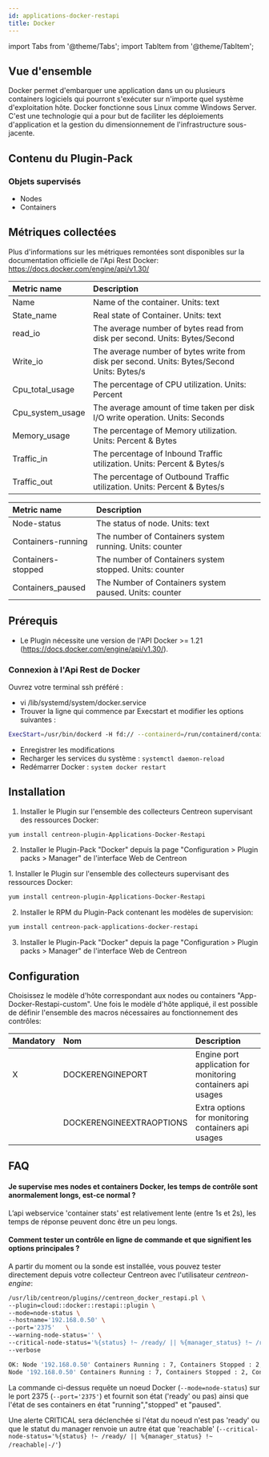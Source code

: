 ```yaml
---
id: applications-docker-restapi
title: Docker
---
```

import Tabs from '@theme/Tabs';
import TabItem from '@theme/TabItem';


## Vue d'ensemble

Docker permet d'embarquer une application dans un ou plusieurs containers logiciels qui pourront s'exécuter sur n'importe quel système d'exploitation hôte. Docker fonctionne sous Linux comme Windows Server. C'est une technologie qui a pour but de faciliter les déploiements d'application et la gestion du dimensionnement de l'infrastructure sous-jacente.

## Contenu du Plugin-Pack

### Objets supervisés

* Nodes
* Containers

## Métriques collectées                                                                                                   

Plus d'informations sur les métriques remontées sont disponibles sur la documentation officielle de l'Api Rest Docker: https://docs.docker.com/engine/api/v1.30/

<Tabs groupId="sync">
<TabItem value="Container-Usage" label="Container-Usage">

| Metric name     | Description                                                                                  |
| :-------------- | :------------------------------------------------------------------------------------------- |
| Name            | Name of the container. Units: text                                                           |
| State_name      | Real state of Container. Units: text                                                         |
| read_io         | The average number of bytes read from disk per second. Units: Bytes/Second                   |
| Write_io        | The average number of bytes write from disk per second. Units: Bytes/Second Units: Bytes/s   |
| Cpu_total_usage | The percentage of CPU utilization. Units: Percent                                            |
| Cpu_system_usage| The average amount of time taken per disk I/O write operation. Units: Seconds                |
| Memory_usage    | The percentage of Memory utilization. Units: Percent & Bytes                                 |
| Traffic_in      | The percentage of Inbound Traffic utilization. Units: Percent & Bytes/s                      |
| Traffic_out     | The percentage of Outbound Traffic utilization. Units: Percent & Bytes/s                     |

</TabItem>
<TabItem value="Nodes-Status" label="Nodes-Status">

| Metric name        | Description                                                                                             |
| :----------------- | :------------------------------------------------------------------------------------------------------ |
| Node-status        | The status of node. Units: text                                                                         |
| Containers-running | The number of Containers system running. Units: counter                                                 |
| Containers-stopped | The number of Containers system stopped. Units: counter                                                 |
| Containers_paused  | The Number of Containers system paused. Units: counter                                                  |

</TabItem>
</Tabs>

## Prérequis

* Le Plugin nécessite une version de l'API Docker >= 1.21 (https://docs.docker.com/engine/api/v1.30/).

### Connexion à l'Api Rest de Docker

Ouvrez votre terminal ssh préféré : 
* vi /lib/systemd/system/docker.service
* Trouver la ligne qui commence par Execstart et modifier les options suivantes : 

```bash 
ExecStart=/usr/bin/dockerd -H fd:// --containerd=/run/containerd/containerd.sock -H=tcp://0.0.0.0:2375
```

* Enregistrer les modifications
* Recharger les services du système : ```systemctl daemon-reload```
* Redémarrer Docker : ```system docker restart```
 
## Installation

<Tabs groupId="sync">
<TabItem value="Online License" label="Online License">

1. Installer le Plugin sur l'ensemble des collecteurs Centreon supervisant des ressources Docker:

```bash
yum install centreon-plugin-Applications-Docker-Restapi
```

2. Installer le Plugin-Pack "Docker" depuis la page "Configuration > Plugin packs > Manager" de l'interface Web de Centreon

</TabItem>
<TabItem value="Offline License" label="Offline License">
1. Installer le Plugin sur l'ensemble des collecteurs supervisant des ressources Docker:

```bash
yum install centreon-plugin-Applications-Docker-Restapi
```

2. Installer le RPM du Plugin-Pack contenant les modèles de supervision:

```bash
yum install centreon-pack-applications-docker-restapi
```

3. Installer le Plugin-Pack "Docker" depuis la page "Configuration > Plugin packs > Manager" de l'interface Web de Centreon

</TabItem>
</Tabs>

## Configuration

Choisissez le modèle d'hôte correspondant aux nodes ou containers "App-Docker-Restapi-custom". Une fois le modèle d'hôte appliqué, il est possible de définir l'ensemble des macros nécessaires au fonctionnement des contrôles:

| Mandatory   | Nom                     | Description                                                                                 |
| :---------- | :---------------------- | :------------------------------------------------------------------------------------------ |
| X           | DOCKERENGINEPORT        | Engine port application for monitoring containers api usages                                |
|             | DOCKERENGINEEXTRAOPTIONS| Extra options for monitoring containers api usages                                          |

## FAQ

#### Je supervise mes nodes et containers Docker, les temps de contrôle sont anormalement longs, est-ce normal ?

L’api webservice 'container stats' est relativement lente (entre 1s et 2s), les temps de réponse peuvent donc être un peu longs.

#### Comment tester un contrôle en ligne de commande et que signifient les options principales ?

A partir du moment ou la sonde est installée, vous pouvez tester directement depuis votre collecteur Centreon avec l'utilisateur *centreon-engine*:

```bash
/usr/lib/centreon/plugins//centreon_docker_restapi.pl \
--plugin=cloud::docker::restapi::plugin \
--mode=node-status \
--hostname='192.168.0.50' \
--port='2375'   \
--warning-node-status='' \
--critical-node-status='%{status} !~ /ready/ || %{manager_status} !~ /reachable|-/' \
--verbose

OK: Node '192.168.0.50' Containers Running : 7, Containers Stopped : 2, Containers Paused : 0 | 'containers_running'=7;;;0; 'containers_stopped'=2;;;0; 'containers_paused'=0;;;0;
Node '192.168.0.50' Containers Running : 7, Containers Stopped : 2, Containers Paused : 0
```

La commande ci-dessus requête un noeud Docker (```--mode=node-status```) sur le port 2375 (```--port='2375'```) et fournit son état ('ready' ou pas) ainsi que l'état de ses containers en état "running","stopped" et "paused".

Une alerte CRITICAL sera déclenchée si l'état du noeud n'est pas 'ready' ou que le statut du manager renvoie un autre état que 'reachable' (```--critical-node-status='%{status} !~ /ready/ || %{manager_status} !~ /reachable|-/'```)
